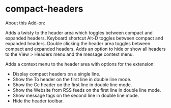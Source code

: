 # compact-headers
About this Add-on:

Adds a twisty to the header area which toggles between compact and expanded headers.
Keyboard shortcut Alt-D toggles between compact and expanded headers.
Double clicking the header area toggles between compact and expanded headers.
Adds an option to hide or show all headers to the View > Headers menu and the message context menu.

Adds a context menu to the header area with options for the extension:
- Display compact headers on a single line.
- Show the To header on the first line in double line mode.
- Show the Cc header on the first line in double line mode.
- Show the Website from RSS feeds on the first line in double line mode.
- Show message tags on the second line in double line mode.
- Hide the header toolbar.
